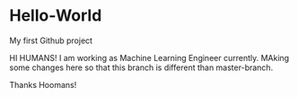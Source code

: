 # Hello-World
My first Github project 

HI HUMANS!
I am working as Machine Learning Engineer currently. MAking some changes here so that this branch is different than master-branch.

Thanks Hoomans! 
